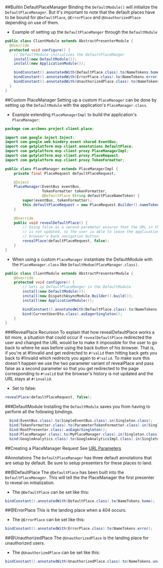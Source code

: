 ##Builtin DefaultPlaceManager
Binding the `DefaultModule()` will initialize the `DefaultPlaceManager`. But it's important to note that the default places have to be bound for `@DefaultPlace`, `@ErrorPlace` and `@UnauthorizedPlace` depending on use of them.

* Example of setting up the `DefaultPlaceManger` through the `DefaultModule`
```java
public class ClientModule extends AbstractPresenterModule {
  @Override
  protected void configure() {
    // DefaultModule initializes the DefaultPlaceManger
    install(new DefaultModule());
    install(new ApplicationModule());

    bindConstant().annotatedWith(DefaultPlace.class).to(NameTokens.home);
    bindConstant().annotatedWith(ErrorPlace.class).to(NameTokens.error);
    bindConstant().annotatedWith(UnauthorizedPlace.class).to(NameTokens.unauthorized);
  }
}
```

##Custom PlaceManager
Setting up a custom `PlaceManager` can be done by setting up the `DefaultModule` with the application's `PlaceManager.class`.

* Example extending `PlaceManagerImpl` to build the application's `PlaceManager`:
```java
package com.arcbees.project.client.place;

import com.google.inject.Inject;
import com.google.web.bindery.event.shared.EventBus;
import com.gwtplatform.mvp.client.annotations.DefaultPlace;
import com.gwtplatform.mvp.client.proxy.PlaceManagerImpl;
import com.gwtplatform.mvp.client.proxy.PlaceRequest;
import com.gwtplatform.mvp.client.proxy.TokenFormatter;

public class PlaceManager extends PlaceManagerImpl {
    private final PlaceRequest defaultPlaceRequest;

    @Inject
    PlaceManager(EventBus eventBus,
                 TokenFormatter tokenFormatter,
                 @DefaultPlace String defaultPlaceNameToken) {
        super(eventBus, tokenFormatter);
        this.defaultPlaceRequest = new PlaceRequest.Builder().nameToken(defaultPlaceNameToken).build();
    }

    @Override
    public void revealDefaultPlace() {
        // Using false as a second parameter ensures that the URL in the browser bar
        // is not updated, so the user is able to leave the application using the
        // browser's back navigation button.
        revealPlace(defaultPlaceRequest, false);
    }
}
```

* When using a custom `PlaceManager` instantiate the DefaultModule with the `PlaceManager.class` like `DefaultModue(PlaceManager.class)`.
```java
public class ClientModule extends AbstractPresenterModule {
    @Override
    protected void configure() {
        // Sets up DefaultPlaceManger in the DefaultModule
        install(new DefaultModule());
        install(new DispatchAsyncModule.Builder().build());
        install(new ApplicationModule());

        bindConstant().annotatedWith(DefaultPlace.class).to(NameTokens.home);
        bind(CurrentUserDto.class).asEagerSingleton();
    }
}
```

###RevealPlace Recursion
To explain that how revealDefaultPlace works a bit more, a situation that could occur if `revealDefaultPlace` redirected the user and changed the URL would be to make it impossible for the user to go back to where he was before using the back button of his browser. That is, if you're at #!invalid and get redirected to `#!valid` then hitting back gets you back to #!invalid which redirects you again to `#!valid`. To make sure this doesn't happen we use the two parameter variant of revealPlace and pass false as a second parameter so that you get redirected to the page corresponding to `#!valid` but the browser's history is not updated and the URL stays at `#!invalid`.

* Set to false:
```java
revealPlace(defaultPlaceRequest, false);
```

###DefaultModule
Installing the `DefaultModule` saves you from having to perform all the following bindings.

```java
  bind(EventBus.class).to(SimpleEventBus.class).in(Singleton.class);
  bind(TokenFormatter.class).to(ParameterTokenFormatter.class).in(Singleton.class);
  bind(RootPresenter.class).asEagerSingleton();
  bind(PlaceManager.class).to(MyPlaceManager.class).in(Singleton.class);
  bind(GoogleAnalytics.class).to(GoogleAnalyticsImpl.class).in(Singleton.class);
```

##Creating a PlaceManager Request
See [URL Parameters][up]

#Annotations
The `DefaultPlaceManager` has three default annotations that are setup by default. Be sure to
 setup presenters for these places to land.

##@DefaultPlace
The `@DefaultPlace` has been built into the `DefaultPlaceManager`. This will tell the the PlaceManager the first presenter to reveal on initialization.

* The `@DefaultPlace` can be set like this:
```java
bindConstant().annotatedWith(DefaultPlace.class).to(NameTokens.home);
```

##@ErrorPlace
This is the landing place when a 404 occurs.

* The `@ErrorPlace` can be set like this:
```java
bindConstant().annotatedWith(ErrorPlace.class).to(NameTokens.error);
```

##@UnauthorizedPlace
The `@UnauthorizedPlace` is the landing place for unauthorized users.

* The `@UnauthorizedPlace` can be set like this:
```java
bindConstant().annotatedWith(UnauthorizedPlace.class).to(NameTokens.unauthorized);
```

[up]: gwtp/features/URL-Parameters.html "URL Parameters"

